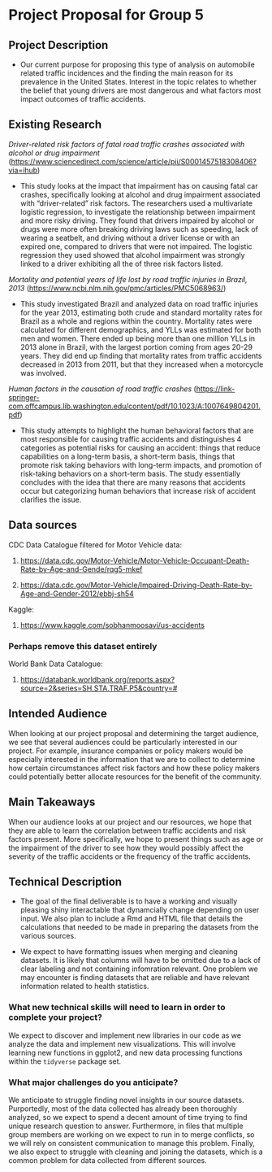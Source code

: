 # Project Proposal for Group 5

## Project Description

- Our current purpose for proposing this type of analysis on automobile related traffic incidences and the finding the main reason for its prevalence in the United States. Interest in the topic relates to whether the belief that young drivers are most dangerous and what factors most impact outcomes of traffic accidents. 

## Existing Research

_Driver-related risk factors of fatal road traffic crashes associated with alcohol or drug impairment_
(https://www.sciencedirect.com/science/article/pii/S0001457518308406?via=ihub)
- This study looks at the impact that impairment has on causing fatal car crashes, specifically looking at alcohol and drug impairment associated with “driver-related” risk factors. The researchers used a multivariate logistic regression, to investigate the relationship between impairment and more risky driving. They found that drivers impaired by alcohol or drugs were more often breaking driving laws such as speeding, lack of wearing a seatbelt, and driving without a driver license or with an expired one, compared to drivers that were not impaired. The logistic regression they used showed that alcohol impairment was strongly linked to a driver exhibiting all the of three risk factors listed.

_Mortality and potential years of life lost by road traffic injuries in Brazil, 2013_
(https://www.ncbi.nlm.nih.gov/pmc/articles/PMC5068963/)
- This study investigated Brazil and analyzed data on road traffic injuries for the year 2013, estimating both crude and standard mortality rates for Brazil as a whole and regions within the country. Mortality rates were calculated for different demographics, and YLLs was estimated for both men and women. There ended up being more than one million YLLs in 2013 alone in Brazil, with the largest portion coming from ages 20-29 years. They did end up finding that mortality rates from traffic accidents decreased in 2013 from 2011, but that they increased when a motorcycle was involved.

_Human factors in the causation of road traffic crashes_
(https://link-springer-com.offcampus.lib.washington.edu/content/pdf/10.1023/A:1007649804201.pdf)
- This study attempts to highlight the human behavioral factors that are most responsible for causing traffic accidents and distinguishes 4 categories as potential risks for causing an accident: things that reduce capabilities on a long-term basis, a short-term basis, things that promote risk taking behaviors with long-term impacts, and promotion of risk-taking behaviors on a short-term basis. The study essentially concludes with the idea that there are many reasons that accidents occur but categorizing human behaviors that increase risk of accident clarifies the issue. 


## Data sources

CDC Data Catalogue filtered for Motor Vehicle data:

1. https://data.cdc.gov/Motor-Vehicle/Motor-Vehicle-Occupant-Death-Rate-by-Age-and-Gende/rqg5-mkef

2. https://data.cdc.gov/Motor-Vehicle/Impaired-Driving-Death-Rate-by-Age-and-Gender-2012/ebbj-sh54

Kaggle:

1. https://www.kaggle.com/sobhanmoosavi/us-accidents

### Perhaps remove this dataset entirely
World Bank Data Catalogue:
1. https://databank.worldbank.org/reports.aspx?source=2&series=SH.STA.TRAF.P5&country=#

## Intended Audience

When looking at our project proposal and determining the target audience, we see that several audiences could be particularly interested in our project. For example, insurance companies or policy makers would be especially interested  in the information that we are to collect to determine how certain circumstances affect risk factors and how these policy makers could potentially better allocate resources for the benefit of the community.


## Main Takeaways

When our audience looks at our project and our resources, we hope that they are able to learn the correlation between traffic accidents and risk factors present. More specifically, we hope to present things such as age or the impairment of the driver to see how they would possibly affect the severity of the traffic accidents or the frequency of the traffic accidents. 

## Technical Description

- The goal of the final deliverable is to have a working and visually pleasing shiny interactable that dynamcially change depending on user input. We also plan to include a Rmd and HTML file that details the calculations that needed to be made in preparing the datasets from the various sources.

- We expect to have formatting issues when merging and cleaning datasets. It is likely that columns will have to be omitted due to a lack of clear labeling and not containing infomration relevant. One problem we may encounter is finding datasets that are reliable and have relevant information related to health statistics.

### What new technical skills will need to learn in order to complete your project?

We expect to discover and implement new libraries in our code as we analyze the data and implement new visualizations. This will involve learning new functions in ggplot2, and new data processing functions within the `tidyverse` package set.

### What major challenges do you anticipate? 

We anticipate to struggle finding novel insights in our source datasets. Purportedly, most of the data collected has already been thoroughly analyzed, so we expect to spend a decent amount of time trying to find unique research question to answer. Furthermore, in files that multiple group members are working on we expect to run in to merge conflicts, so we will rely on consistent communication to manage this problem. Finally, we also expect to struggle with cleaning and joining the datasets, which is a common problem for data collected from different sources.
